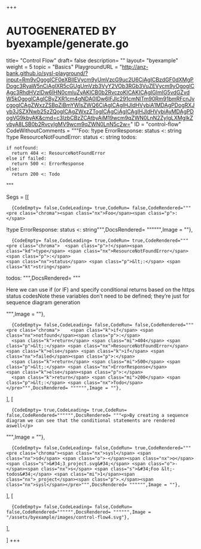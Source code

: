 +++
# AUTOGENERATED BY byexample/generate.go
title= "Control Flow"
draft= false
description= ""
layout= "byexample"
weight = 5
topic = "Basics"
PlaygroundURL = "http://anz-bank.github.io/sysl-playground/?input=Rm9vOgogICF0eXBlIEVycm9yUmVzcG9uc2U6CiAgICBzdGF0dXMgPDogc3RyaW5nCiAgIXR5cGUgUmVzb3VyY2VOb3RGb3VuZEVycm9yOgogICAgc3RhdHVzIDw6IHN0cmluZyAKICB0b2RvczoKICAKICAgIGlmIG5vdGZvdW5kOgogICAgICByZXR1cm4gNDA0IDw6IFJlc291cmNlTm90Rm91bmRFcnJvcgogICAgZWxzZSBpZiBmYWlsZWQ6CiAgICAgIHJldHVybiA1MDAgPDogRXJyb3JSZXNwb25zZQogICAgZWxzZTogICAgCiAgICAgIHJldHVybiAyMDAgPDogVG9kbyAK&cmd=c3lzbCBzZCAtbyAiM19wcm9qZWN0LnN2ZyIgLXMgIkZvbyA8LSB0b2RvcyIgMV9wcm9qZWN0LnN5c2w="
ID = "control-flow"
CodeWithoutComments = """Foo:
  !type ErrorResponse:
    status <: string
  !type ResourceNotFoundError:
    status <: string 
  todos:
  
    if notfound:
      return 404 <: ResourceNotFoundError
    else if failed:
      return 500 <: ErrorResponse
    else:    
      return 200 <: Todo 
"""

Segs = [[
  
      {CodeEmpty= false,CodeLeading= true,CodeRun= false,CodeRendered="""<pre class="chroma"><span class="nx">Foo</span><span class="p">:</span>
  <span class="p">!</span><span class="kd">type</span> <span class="nx">ErrorResponse</span><span class="p">:</span>
    <span class="nx">status</span> <span class="p">&lt;:</span> <span class="kt">string</span></pre>""",DocsRendered= """""",Image = ""},

      {CodeEmpty= false,CodeLeading= true,CodeRun= true,CodeRendered="""<pre class="chroma">  <span class="p">!</span><span class="kd">type</span> <span class="nx">ResourceNotFoundError</span><span class="p">:</span>
    <span class="nx">status</span> <span class="p">&lt;:</span> <span class="kt">string</span> 
  <span class="nx">todos</span><span class="p">:</span>
  </pre>""",DocsRendered= """<p>Here we can use if (or IF) and specify conditional returns based on the https status codesNote these variables don&rsquo;t need to be defined; they&rsquo;re just for sequence diagram generation</p>
""",Image = ""},

      {CodeEmpty= false,CodeLeading= false,CodeRun= false,CodeRendered="""<pre class="chroma">    <span class="k">if</span> <span class="nx">notfound</span><span class="p">:</span>
      <span class="k">return</span> <span class="mi">404</span> <span class="p">&lt;:</span> <span class="nx">ResourceNotFoundError</span>
    <span class="k">else</span> <span class="k">if</span> <span class="nx">failed</span><span class="p">:</span>
      <span class="k">return</span> <span class="mi">500</span> <span class="p">&lt;:</span> <span class="nx">ErrorResponse</span>
    <span class="k">else</span><span class="p">:</span>    
      <span class="k">return</span> <span class="mi">200</span> <span class="p">&lt;:</span> <span class="nx">Todo</span> </pre>""",DocsRendered= """""",Image = ""},


],
[
  
      {CodeEmpty= true,CodeLeading= true,CodeRun= false,CodeRendered="""""",DocsRendered= """<p>By creating a sequence diagram we can see that the conditional statements are rendered aswell</p>
""",Image = ""},

      {CodeEmpty= false,CodeLeading= false,CodeRun= true,CodeRendered="""<pre class="chroma"><span class="nx">sysl</span> <span class="nx">sd</span> <span class="o">-</span><span class="nx">o</span> <span class="s">&#34;3_project.svg&#34;</span> <span class="o">-</span><span class="nx">s</span> <span class="s">&#34;Foo &lt;- todos&#34;</span> <span class="mi">1</span><span class="nx">_project</span><span class="p">.</span><span class="nx">sysl</span></pre>""",DocsRendered= """""",Image = ""},


],
[
  
      {CodeEmpty= false,CodeLeading= false,CodeRun= false,CodeRendered="""""",DocsRendered= """""",Image = "/assets/byexample/images/control-flow4.svg"},


],

]
+++
